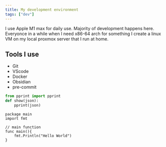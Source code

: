 ```yaml
---
title: My development environment
tags: ["dev"]
---
```


I use Apple M1 max for daily use. Majority of development happens here. Everyonce in a while when I need x86-64 arch for something I create a linux VM on my local proxmox server that I run at home. 

## Tools I use 

- Git
- VScode
- Docker
- Obsidian
- pre-commit

```python
from pprint import pprint
def show(json):
    pprint(json)
```

```golang
package main
import fmt

// main function
func main(){
    fmt.Println("Hello World")
}
```
